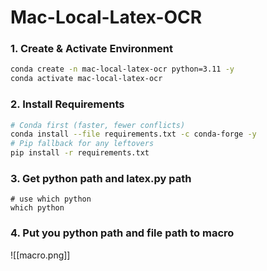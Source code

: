 # Mac-Local-Latex-OCR


### 1. Create & Activate Environment

```bash
conda create -n mac-local-latex-ocr python=3.11 -y
conda activate mac-local-latex-ocr
```

### 2. Install Requirements

```bash
# Conda first (faster, fewer conflicts)
conda install --file requirements.txt -c conda-forge -y
# Pip fallback for any leftovers
pip install -r requirements.txt
```

### 3. Get python path and latex.py path

``` Shell
# use which python 
which python

```

### 4. Put you python path and file path to macro

![[macro.png]]
